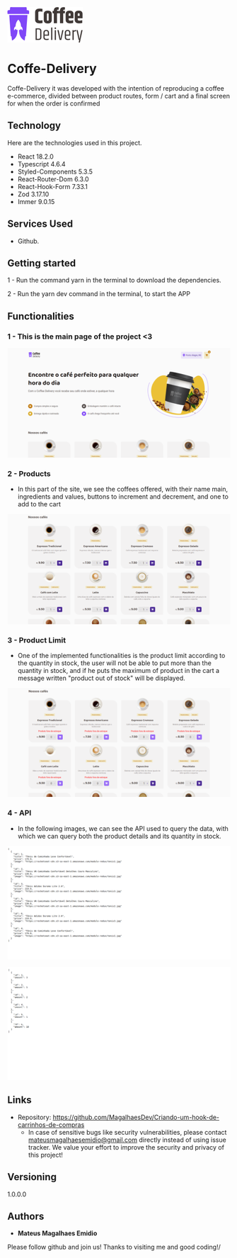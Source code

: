 ![Logo of the project](https://github.com/MagalhaesDev/Coffe--Delivery/blob/main/src/assets/logo.svg)

# Coffe-Delivery

Coffe-Delivery it was developed with the intention of reproducing a coffee e-commerce, divided between product routes, form / cart and a final screen for when the order is confirmed

## Technology 

Here are the technologies used in this project.

* React 18.2.0
* Typescript 4.6.4
* Styled-Components 5.3.5
* React-Router-Dom 6.3.0
* React-Hook-Form 7.33.1
* Zod 3.17.10
* Immer 9.0.15

## Services Used

* Github.

## Getting started
 
1 - Run the command yarn in the terminal to download the dependencies.

2 - Run the yarn dev command in the terminal, to start the APP

## Functionalities

### 1 - This is the main page of the project <3 

![Homepage image](https://github.com/MagalhaesDev/Coffe--Delivery/blob/main/src/assets/imgs-readme/main.png)

### 2 - Products 

* In this part of the site, we see the coffees offered, with their name main, ingredients and values, buttons to increment and decrement, and one to add to the cart

![Ṕroducts](https://github.com/MagalhaesDev/Coffe--Delivery/blob/main/src/assets/imgs-readme/products.png)

### 3 - Product Limit

* One of the implemented functionalities is the product limit according to the quantity in stock, the user will not be able to put more than the quantity in stock, and if he puts the maximum of product in the cart a message written "product out of stock" will be displayed.

![Product-Limit](https://github.com/MagalhaesDev/Coffe--Delivery/blob/main/src/assets/imgs-readme/products-stock.png)

### 4 - API

* In the following images, we can see the API used to query the data, with which we can query both the product details and its quantity in stock.

![API](https://github.com/MagalhaesDev/Criando-um-hook-de-carrinhos-de-compras/blob/master/src/readme/products.png)

![API](https://github.com/MagalhaesDev/Criando-um-hook-de-carrinhos-de-compras/blob/master/src/readme/stock.png)

## Links
  - Repository: https://github.com/MagalhaesDev/Criando-um-hook-de-carrinhos-de-compras
    - In case of sensitive bugs like security vulnerabilities, please contact
      mateusmagalhaesemidio@gmail.com directly instead of using issue tracker. We value your effort
      to improve the security and privacy of this project!

  ## Versioning

  1.0.0.0


  ## Authors

  * **Mateus Magalhaes Emidio** 

  Please follow github and join us!
  Thanks to visiting me and good coding!/
